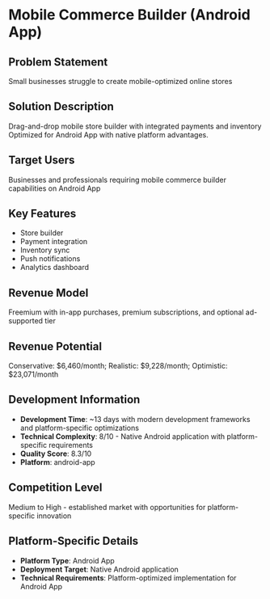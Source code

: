 # Mobile Commerce Builder (Android App)

## Problem Statement
Small businesses struggle to create mobile-optimized online stores

## Solution Description
Drag-and-drop mobile store builder with integrated payments and inventory Optimized for Android App with native platform advantages.

## Target Users
Businesses and professionals requiring mobile commerce builder capabilities on Android App

## Key Features
- Store builder
- Payment integration
- Inventory sync
- Push notifications
- Analytics dashboard

## Revenue Model
Freemium with in-app purchases, premium subscriptions, and optional ad-supported tier

## Revenue Potential
Conservative: $6,460/month; Realistic: $9,228/month; Optimistic: $23,071/month

## Development Information
- **Development Time**: ~13 days with modern development frameworks and platform-specific optimizations
- **Technical Complexity**: 8/10 - Native Android application with platform-specific requirements
- **Quality Score**: 8.3/10
- **Platform**: android-app

## Competition Level
Medium to High - established market with opportunities for platform-specific innovation

## Platform-Specific Details
- **Platform Type**: Android App
- **Deployment Target**: Native Android application
- **Technical Requirements**: Platform-optimized implementation for Android App
